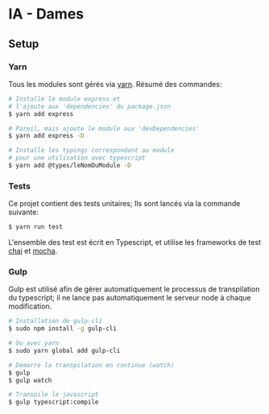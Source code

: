 # IA - Dames

## Setup

### Yarn

Tous les modules sont gérés via [yarn](https://yarnpkg.com/en/docs/).
Résumé des commandes:
```bash
# Installe le module express et
# l'ajoute aux 'dependencies' du package.json
$ yarn add express

# Pareil, mais ajoute le module aux 'devDependencies'
$ yarn add express -D

# Installe les typings correspondant au module
# pour une utilisation avec typescript
$ yarn add @types/leNomDuModule -D
```

### Tests

Ce projet contient des tests unitaires;
Ils sont lancés via la commande suivante:
```bash
$ yarn run test
```

L'ensemble des test est écrit en Typescript, et utilise les frameworks
de test [chai](http://chaijs.com/api/) et [mocha](https://mochajs.org/).

### Gulp


Gulp est utilisé afin de gérer automatiquement le processus de
transpilation du typescript; il ne lance pas automatiquement le
serveur node à chaque modification.

```bash
# Installation de gulp-cli
$ sudo npm install -g gulp-cli

# Ou avec yarn
$ sudo yarn global add gulp-cli

# Démarre la transpilation en continue (watch)
$ gulp
$ gulp watch

# Transpile le javascript
$ gulp typescript:compile
```

